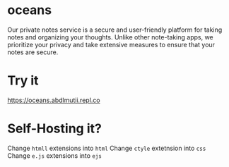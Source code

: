 # oceans
Our private notes service is a secure and user-friendly platform for taking notes and organizing your thoughts. Unlike other note-taking apps, we prioritize your privacy and take extensive measures to ensure that your notes are secure.

# Try it
https://oceans.abdlmutii.repl.co

# Self-Hosting it?
Change `htmll` extensions into `html`
Change `ctyle` extetnsion into `css`
Change `e.js` extensions into `ejs`
